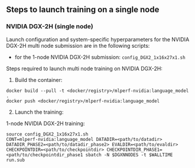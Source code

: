 ## Steps to launch training on a single node

### NVIDIA DGX-2H (single node)
Launch configuration and system-specific hyperparameters for the NVIDIA DGX-2H
multi node submission are in the following scripts:
* for the 1-node NVIDIA DGX-2H submission: `config_DGX2_1x16x27x1.sh`

Steps required to launch multi node training on NVIDIA DGX-2H:

1. Build the container:

```
docker build --pull -t <docker/registry>/mlperf-nvidia:language_model .
docker push <docker/registry>/mlperf-nvidia:language_model
```

2. Launch the training:

1-node NVIDIA DGX-2H training:

```
source config_DGX2_1x16x27x1.sh
CONT=mlperf-nvidia:language_model DATADIR=<path/to/datadir> DATADIR_PHASE2=<path/to/datadir_phase2> EVALDIR=<path/to/evaldir> CHECKPOINTDIR=<path/to/checkpointdir> CHECKPOINTDIR_PHASE1=<path/to/checkpointdir_phase1 sbatch -N $DGXNNODES -t $WALLTIME run.sub
```
